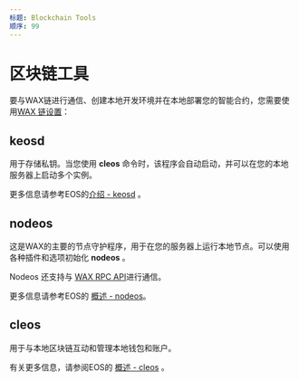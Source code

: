 ```yaml
---
标题: Blockchain Tools
顺序: 99
---
```


# 区块链工具

要与WAX链进行通信、创建本地开发环境并在本地部署您的智能合约，您需要使用[WAX 链设置](//build/dapp-development/wax-blockchain-setup/)：

## keosd

用于存储私钥。当您使用 **cleos** 命令时，该程序会自动启动，并可以在您的本地服务器上启动多个实例。

更多信息请参考EOS的<a href="https://docs.eosnetwork.com/leap/latest/keosd/" target="_blank">介绍 - keosd</a> 。

## nodeos 

这是WAX的主要的节点守护程序，用于在您的服务器上运行本地节点。可以使用各种插件和选项初始化 **nodeos** 。

Nodeos 还支持与 [WAX RPC API](/build/api-reference/rpc_api)进行通信。

更多信息请参考EOS的 <a href="https://docs.eosnetwork.com/leap/latest/nodeos/" target="_blank">概述 - nodeos</a>。

## cleos

用于与本地区块链互动和管理本地钱包和账户。

有关更多信息，请参阅EOS的 <a href="https://docs.eosnetwork.com/leap/latest/cleos/" target="_blank">概述 - cleos</a> 。
